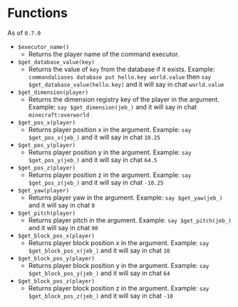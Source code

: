 # Functions

As of `0.7.0`

* `$executor_name()`
  * Returns the player name of the command executor.
* `$get_database_value(key)`
  * Returns the value of `key` from the database if it exists. Example: `commandaliases database put hello.key world.value` then `say $get_database_value(hello.key)` and it will say in chat `world.value`
* `$get_dimension(player)`
  * Returns the dimension registry key of the player in the argument. Example: `say $get_dimension(jeb_)` and it will say in chat `minecraft:overworld`
* `$get_pos_x(player)`
  * Returns player position x in the argument. Example: `say $get_pos_x(jeb_)` and it will say in chat `10.25`
* `$get_pos_y(player)`
  * Returns player position y in the argument. Example: `say $get_pos_y(jeb_)` and it will say in chat `64.5`
* `$get_pos_z(player)`
  * Returns player position z in the argument. Example: `say $get_pos_z(jeb_)` and it will say in chat `-10.25`
* `$get_yaw(player)`
  * Returns player yaw in the argument. Example: `say $get_yaw(jeb_)` and it will say in chat `0`
* `$get_pitch(player)`
  * Returns player pitch in the argument. Example: `say $get_pitch(jeb_)` and it will say in chat `90`
* `$get_block_pos_x(player)`
  * Returns player block position x in the argument. Example: `say $get_block_pos_x(jeb_)` and it will say in chat `10`
* `$get_block_pos_y(player)`
  * Returns player block position y in the argument. Example: `say $get_block_pos_y(jeb_)` and it will say in chat `64`
* `$get_block_pos_z(player)`
  * Returns player block position z in the argument. Example: `say $get_block_pos_z(jeb_)` and it will say in chat `-10`
